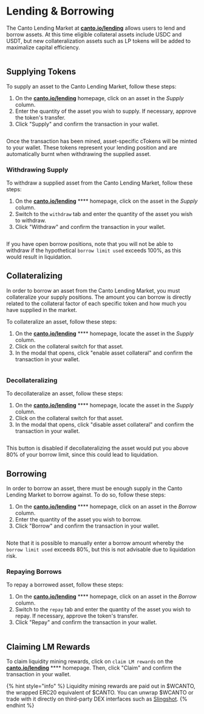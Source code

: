 # Lending & Borrowing

The Canto Lending Market at [**canto.io/lending**](https://canto.io/lending) allows users to lend and borrow assets. At this time eligible collateral assets include USDC and USDT, but new collateralization assets such as LP tokens will be added to maximalize capital efficiency.

<figure><img src="../.gitbook/assets/clm-overview-v2.JPG" alt=""><figcaption></figcaption></figure>

## Supplying Tokens

To supply an asset to the Canto Lending Market, follow these steps:

1. On the [**canto.io/lending**](https://canto.io/lending) homepage, click on an asset in the _Supply_ column.
2. Enter the quantity of the asset you wish to supply. If necessary, approve the token's transfer.
3. Click "Supply" and confirm the transaction in your wallet.

<figure><img src="../.gitbook/assets/supply-note-v2.JPG" alt=""><figcaption></figcaption></figure>

Once the transaction has been mined, asset-specific cTokens will be minted to your wallet. These tokens represent your lending position and are automatically burnt when withdrawing the supplied asset.

### Withdrawing Supply

To withdraw a supplied asset from the Canto Lending Market, follow these steps:

1. On the [**canto.io/lending**](https://canto.io/lending) **** homepage, click on the asset in the _Supply_ column.
2. Switch to the `withdraw` tab and enter the quantity of the asset you wish to withdraw.
3. Click "Withdraw" and confirm the transaction in your wallet.

<figure><img src="../.gitbook/assets/withdraw-liquidity-2-v2.JPG" alt=""><figcaption></figcaption></figure>

If you have open borrow positions, note that you will not be able to withdraw if the hypothetical `borrow limit used` exceeds 100%, as this would result in liquidation.

## Collateralizing

In order to borrow an asset from the Canto Lending Market, you must collateralize your supply positions. The amount you can borrow is directly related to the collateral factor of each specific token and how much you have supplied in the market.

To collateralize an asset, follow these steps:

1. On the [**canto.io/lending**](https://canto.io/lending) **** homepage, locate the asset in the _Supply_ column.
2. Click on the collateral switch for that asset.
3. In the modal that opens, click "enable asset collateral" and confirm the transaction in your wallet.

<figure><img src="../.gitbook/assets/collateralize-v2.JPG" alt=""><figcaption></figcaption></figure>

### Decollateralizing

To decollateralize an asset, follow these steps:

1. On the [**canto.io/lending**](https://canto.io/lending) **** homepage, locate the asset in the _Supply_ column.
2. Click on the collateral switch for that asset.
3. In the modal that opens, click "disable asset collateral" and confirm the transaction in your wallet.

<figure><img src="../.gitbook/assets/disable-collateral-v2.JPG" alt=""><figcaption></figcaption></figure>

This button is disabled if decollateralizing the asset would put you above 80% of your borrow limit, since this could lead to liquidation.

## Borrowing

In order to borrow an asset, there must be enough supply in the Canto Lending Market to borrow against. To do so, follow these steps:

1. On the [**canto.io/lending**](https://canto.io/lending) **** homepage, click on an asset in the _Borrow_ column.
2. Enter the quantity of the asset you wish to borrow.
3. Click "Borrow" and confirm the transaction in your wallet.

<figure><img src="../.gitbook/assets/borrow-note-v2.JPG" alt=""><figcaption></figcaption></figure>

Note that it is possible to manually enter a borrow amount whereby the `borrow limit used` exceeds 80%, but this is not advisable due to liquidation risk.

### Repaying Borrows

To repay a borrowed asset, follow these steps:

1. On the [**canto.io/lending**](https://canto.io/lending) **** homepage, click on an asset in the _Borrow_ column.
2. Switch to the `repay` tab and enter the quantity of the asset you wish to repay. If necessary, approve the token's transfer.
3. Click "Repay" and confirm the transaction in your wallet.

<figure><img src="../.gitbook/assets/repay-note-v2.JPG" alt=""><figcaption></figcaption></figure>

## Claiming LM Rewards

To claim liquidity mining rewards, click on `claim LM rewards` on the [**canto.io/lending**](https://canto.io/lending) **** homepage. Then, click "Claim" and confirm the transaction in your wallet.

{% hint style="info" %}
Liquidity mining rewards are paid out in $WCANTO, the wrapped ERC20 equivalent of $CANTO. You can unwrap $WCANTO or trade with it directly on third-party DEX interfaces such as [Slingshot](https://app.slingshot.finance/swap/CANTO).
{% endhint %}
